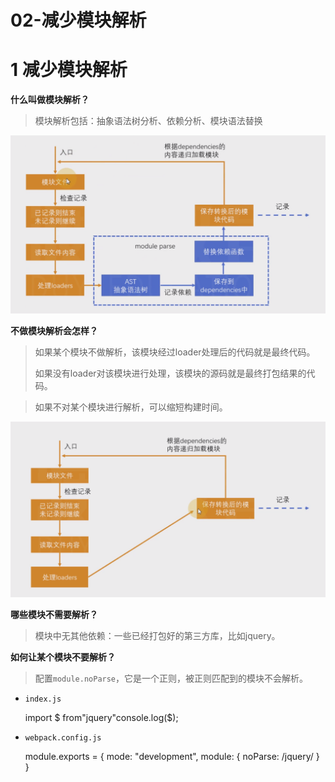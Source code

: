 # 02-减少模块解析 
# 1 减少模块解析

**什么叫做模块解析？**

> 模块解析包括：抽象语法树分析、依赖分析、模块语法替换

![image.png](../../.gitbook/assets/1603116359463-a45af829-eb85-4121-a117-0c91a48273e3.png)

**不做模块解析会怎样？**

> 如果某个模块不做解析，该模块经过loader处理后的代码就是最终代码。
> 
> 如果没有loader对该模块进行处理，该模块的源码就是最终打包结果的代码。

> 如果不对某个模块进行解析，可以缩短构建时间。

![image.png](../../.gitbook/assets/1603116422889-756090fa-6656-4e9c-b9de-72f8073d0b86.png)

**哪些模块不需要解析？**

> 模块中无其他依赖：一些已经打包好的第三方库，比如jquery。

**如何让某个模块不要解析？**

> 配置`module.noParse`，它是一个正则，被正则匹配到的模块不会解析。

- `index.js`

    import $ from"jquery"console.log($);

- `webpack.config.js`

    module.exports = {
    mode: "development",
    module: {
    noParse: /jquery/
        }
    }